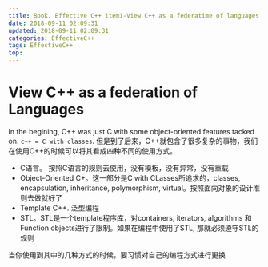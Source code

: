 ```yaml
---
title: Book. Effective C++ item1-View C++ as a federatime of languages
date: 2018-09-11 02:09:31
updated: 2018-09-11 02:09:31
categories: EffectiveC++
tags: EffectiveC++
top:
---
```


# View C++ as a federation of Languages

In the begining, C++ was just C with some object-oriented features tacked on. `c++ = C with classes`. 但是到了后来，C++就包含了很多复杂的事物，我们在使用C++的时候可以将其看成四种不同的使用方式。

<!--more-->

- C语言。 按照C语言的规则去使用，没有模板，没有异常，没有重载
- Object-Oriented C+。这一部分是C with CLasses所追求的，classes, encapsulation, inheritance, polymorphism, virtual。按照面向对象的设计准则去做就好了
- Template C++. 泛型编程
- STL。STL是一个template程序库，对containers, iterators, algorithms 和 Function objects进行了限制。如果在编程中使用了STL, 那就必须遵守STL的规则

当你使用到其中的几种方式的时候，要习惯对自己的编程方式进行更换